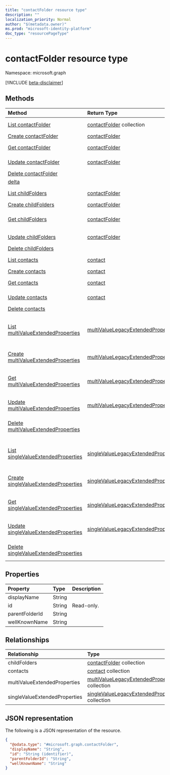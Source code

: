 ```yaml
---
title: "contactFolder resource type"
description: ""
localization_priority: Normal
author: "$(metadata.owner)"
ms.prod: "microsoft-identity-platform"
doc_type: "resourcePageType"
---
```


# contactFolder resource type

Namespace: microsoft.graph

[!INCLUDE [beta-disclaimer](../../includes/beta-disclaimer.md)]

## Methods

| Method                                                                                               | Return Type                                                                             | Description                                                                                                 |
| :--------------------------------------------------------------------------------------------------- | :-------------------------------------------------------------------------------------- | :---------------------------------------------------------------------------------------------------------- |
| [List contactFolder](../api/contactfolder-list.md)                                                   | [contactFolder](contactFolder.md) collection                                            | List properties and relationships of a contactFolder object.                                                |
| [Create contactFolder](../api/contactfolder-create.md)                                               | [contactFolder](contactFolder.md)                                                       | Create a new contactFolder object.                                                                          |
| [Get contactFolder](../api/contactfolder-get.md)                                                     | [contactFolder](contactFolder.md)                                                       | Read properties and relationships of a contactFolder object.                                                |
| [Update contactFolder](../api/contactfolder-update.md)                                               | [contactFolder](contactFolder.md)                                                       | Update the properties of a contactFolder object.                                                            |
| [Delete contactFolder](../api/contactfolder-delete.md)                                               |                                                                                         | Delete a contactFolder object.                                                                              |
| [delta](../api/contactfolder-delta.md)                                                               |                                                                                         |                                                                                                             |
| [List childFolders](../api/contactfolder-list-childfolders.md)                                       | [contactFolder](../resources/-contactfolder.md)                                         | Get the contactFolder objects from a childFolders navigation property.                                      |
| [Create childFolders](../api/contactfolder-post-childfolders.md)                                     | [contactFolder](../resources/-contactfolder.md)                                         | Create a new contactFolder object.                                                                          |
| [Get childFolders](../api/contactfolder-get-childfolders.md)                                         | [contactFolder](../resources/-contactfolder.md)                                         | Read the properties and relationships of a contactFolder object.                                            |
| [Update childFolders](../api/contactfolder-update-childfolders.md)                                   | [contactFolder](../resources/-contactfolder.md)                                         | Update the properties of a contactFolder object.                                                            |
| [Delete childFolders](../api/contactfolder-delete-childfolders.md)                                   |                                                                                         | Delete a contactFolder object.                                                                              |
| [List contacts](../api/contactfolder-list-contacts.md)                                               | [contact](../resources/-contact.md)                                                     | Get the contact objects from a contacts navigation property.                                                |
| [Create contacts](../api/contactfolder-post-contacts.md)                                             | [contact](../resources/-contact.md)                                                     | Create a new contact object.                                                                                |
| [Get contacts](../api/contactfolder-get-contacts.md)                                                 | [contact](../resources/-contact.md)                                                     | Read the properties and relationships of a contact object.                                                  |
| [Update contacts](../api/contactfolder-update-contacts.md)                                           | [contact](../resources/-contact.md)                                                     | Update the properties of a contact object.                                                                  |
| [Delete contacts](../api/contactfolder-delete-contacts.md)                                           |                                                                                         | Delete a contact object.                                                                                    |
| [List multiValueExtendedProperties](../api/contactfolder-list-multivalueextendedproperties.md)       | [multiValueLegacyExtendedProperty](../resources/-multivaluelegacyextendedproperty.md)   | Get the multiValueLegacyExtendedProperty objects from a multiValueExtendedProperties navigation property.   |
| [Create multiValueExtendedProperties](../api/contactfolder-post-multivalueextendedproperties.md)     | [multiValueLegacyExtendedProperty](../resources/-multivaluelegacyextendedproperty.md)   | Create a new multiValueLegacyExtendedProperty object.                                                       |
| [Get multiValueExtendedProperties](../api/contactfolder-get-multivalueextendedproperties.md)         | [multiValueLegacyExtendedProperty](../resources/-multivaluelegacyextendedproperty.md)   | Read the properties and relationships of a multiValueLegacyExtendedProperty object.                         |
| [Update multiValueExtendedProperties](../api/contactfolder-update-multivalueextendedproperties.md)   | [multiValueLegacyExtendedProperty](../resources/-multivaluelegacyextendedproperty.md)   | Update the properties of a multiValueLegacyExtendedProperty object.                                         |
| [Delete multiValueExtendedProperties](../api/contactfolder-delete-multivalueextendedproperties.md)   |                                                                                         | Delete a multiValueLegacyExtendedProperty object.                                                           |
| [List singleValueExtendedProperties](../api/contactfolder-list-singlevalueextendedproperties.md)     | [singleValueLegacyExtendedProperty](../resources/-singlevaluelegacyextendedproperty.md) | Get the singleValueLegacyExtendedProperty objects from a singleValueExtendedProperties navigation property. |
| [Create singleValueExtendedProperties](../api/contactfolder-post-singlevalueextendedproperties.md)   | [singleValueLegacyExtendedProperty](../resources/-singlevaluelegacyextendedproperty.md) | Create a new singleValueLegacyExtendedProperty object.                                                      |
| [Get singleValueExtendedProperties](../api/contactfolder-get-singlevalueextendedproperties.md)       | [singleValueLegacyExtendedProperty](../resources/-singlevaluelegacyextendedproperty.md) | Read the properties and relationships of a singleValueLegacyExtendedProperty object.                        |
| [Update singleValueExtendedProperties](../api/contactfolder-update-singlevalueextendedproperties.md) | [singleValueLegacyExtendedProperty](../resources/-singlevaluelegacyextendedproperty.md) | Update the properties of a singleValueLegacyExtendedProperty object.                                        |
| [Delete singleValueExtendedProperties](../api/contactfolder-delete-singlevalueextendedproperties.md) |                                                                                         | Delete a singleValueLegacyExtendedProperty object.                                                          |

## Properties

| Property       | Type   | Description |
| :------------- | :----- | :---------- |
| displayName    | String |             |
| id             | String | Read-only.  |
| parentFolderId | String |             |
| wellKnownName  | String |             |

## Relationships

| Relationship                  | Type                                                                                              | Description |
| :---------------------------- | :------------------------------------------------------------------------------------------------ | :---------- |
| childFolders                  | [contactFolder](../resources/contactfolder.md) collection                                         |             |
| contacts                      | [contact](../resources/contact.md) collection                                                     |             |
| multiValueExtendedProperties  | [multiValueLegacyExtendedProperty](../resources/multivaluelegacyextendedproperty.md) collection   |             |
| singleValueExtendedProperties | [singleValueLegacyExtendedProperty](../resources/singlevaluelegacyextendedproperty.md) collection |             |

## JSON representation

The following is a JSON representation of the resource.

<!-- {
  "blockType": "resource",
  "keyProperty": "id",
  "@odata.type": "microsoft.graph.contactFolder",
  "baseType": "microsoft.graph.entity",
  "openType": False
}
-->

```json
{
  "@odata.type": "#microsoft.graph.contactFolder",
  "displayName": "String",
  "id": "String (identifier)",
  "parentFolderId": "String",
  "wellKnownName": "String"
}
```
